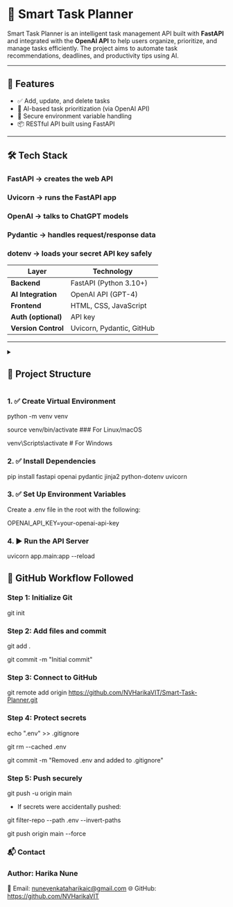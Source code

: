 # 🧠 Smart Task Planner

Smart Task Planner is an intelligent task management API built with **FastAPI** and integrated with the **OpenAI API** to help users organize, prioritize, and manage tasks efficiently. 
The project aims to automate task recommendations, deadlines, and productivity tips using AI.

---

## 🚀 Features

- ✅ Add, update, and delete tasks
- 🧠 AI-based task prioritization (via OpenAI API)
- 🔐 Secure environment variable handling
- 📦 RESTful API built using FastAPI

---

## 🛠️ Tech Stack

### FastAPI → creates the web API

### Uvicorn → runs the FastAPI app

### OpenAI → talks to ChatGPT models

### Pydantic → handles request/response data

### dotenv → loads your secret API key safely

| Layer          | Technology              |
|----------------|--------------------------|
| **Backend**     | FastAPI (Python 3.10+)   |
| **AI Integration** | OpenAI API (GPT-4)       |
| **Frontend**    | HTML, CSS, JavaScript |
| **Auth (optional)** | API key |
| **Version Control**       | Uvicorn, Pydantic, GitHub |

---

<details> 
  <summary>
    <h2> 📁 <b> Project Structure </b> </h2>
  </summary>
Smart_Task_Planner/
  
├── templates/

│ └── index.html

├── .env # Secret keys and configs

├── .gitignore

├── README.md

└── file.py # FastAPI entry point
</details>

### 1. ✅ Create Virtual Environment
python -m venv venv

source venv/bin/activate        ### For Linux/macOS

venv\Scripts\activate           # For Windows

### 2. ✅ Install Dependencies
pip install fastapi openai pydantic jinja2 python-dotenv uvicorn

### 3. ✅ Set Up Environment Variables
Create a .env file in the root with the following:

OPENAI_API_KEY=your-openai-api-key

### 4. ▶️ Run the API Server
uvicorn app.main:app --reload

## 📌 GitHub Workflow Followed
### Step 1: Initialize Git
git init

### Step 2: Add files and commit
git add .

git commit -m "Initial commit"

### Step 3: Connect to GitHub
git remote add origin https://github.com/NVHarikaVIT/Smart-Task-Planner.git

### Step 4: Protect secrets
echo ".env" >> .gitignore

git rm --cached .env

git commit -m "Removed .env and added to .gitignore"

### Step 5: Push securely
git push -u origin main

- If secrets were accidentally pushed:

git filter-repo --path .env --invert-paths

git push origin main --force


### 📬 Contact

### Author: Harika Nune
📧 Email: nunevenkataharikaic@gmail.com
🌐 GitHub: https://github.com/NVHarikaVIT
